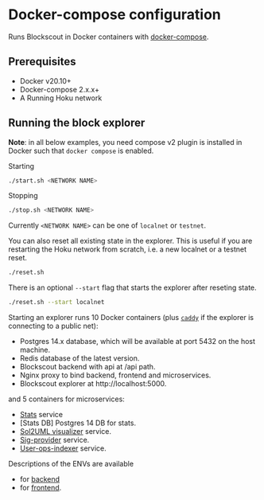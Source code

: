 # Docker-compose configuration

Runs Blockscout in Docker containers with [docker-compose](https://github.com/docker/compose).

## Prerequisites

- Docker v20.10+
- Docker-compose 2.x.x+
- A Running Hoku network

## Running the block explorer

**Note**: in all below examples, you need compose v2 plugin is installed in Docker such that `docker compose` is enabled.

Starting
```bash
./start.sh <NETWORK NAME>
```

Stopping
```bash
./stop.sh <NETWORK NAME>
```

Currently `<NETWORK NAME>` can be one of `localnet` or `testnet`.

You can also reset all existing state in the explorer.  This is useful if you are restarting the Hoku network from scratch, i.e. a new localnet or a testnet reset.
```bash
./reset.sh
```

There is an optional `--start` flag that starts the explorer after reseting state.
```bash
./reset.sh --start localnet
```

Starting an explorer runs 10 Docker containers (plus [`caddy`](https://hub.docker.com/_/caddy) if the explorer is connecting to a public net):

- Postgres 14.x database, which will be available at port 5432 on the host machine.
- Redis database of the latest version.
- Blockscout backend with api at /api path.
- Nginx proxy to bind backend, frontend and microservices.
- Blockscout explorer at http://localhost:5000.

and 5 containers for microservices:

- [Stats](https://github.com/blockscout/blockscout-rs/tree/main/stats) service
- [Stats DB] Postgres 14 DB for stats.
- [Sol2UML visualizer](https://github.com/blockscout/blockscout-rs/tree/main/visualizer) service.
- [Sig-provider](https://github.com/blockscout/blockscout-rs/tree/main/sig-provider) service.
- [User-ops-indexer](https://github.com/blockscout/blockscout-rs/tree/main/user-ops-indexer) service.

Descriptions of the ENVs are available

- for [backend](https://docs.blockscout.com/setup/env-variables)
- for [frontend](https://github.com/blockscout/frontend/blob/main/docs/ENVS.md).
